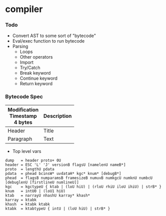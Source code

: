 # compiler

### Todo
- Convert AST to some sort of "bytecode"
- Eval/exec function to run bytecode
- Parsing
  - Loops
  - Other operators
  - Import
  - Try/Catch
  - Break keyword
  - Continue keyword
  - Return keyword

### Bytecode Spec
| Modification<br/>Timestamp<br/>4 bytes | Description |
|----------------------------------------|-------------|
| Header                                 | Title       |
| Paragraph                              | Text        |

- Top level vars
```
dump   = header proto+ 0U
header = ESC 'L' 'J' versionB flagsU [namelenU nameB*]
proto  = lengthU pdata
pdata  = phead bcinsW* uvdataH* kgc* knum* [debugB*]
phead  = flagsB numparamsB framesizeB numuvB numkgcU numknU numbcU
[debuglenU [firstlineU numlineU]]
kgc    = kgctypeU { ktab | (loU hiU) | (rloU rhiU iloU ihiU) | strB* }
knum   = intU0 | (loU1 hiU)
ktab   = narrayU nhashU karray* khash*
karray = ktabk
khash  = ktabk ktabk
ktabk  = ktabtypeU { intU | (loU hiU) | strB* }
```